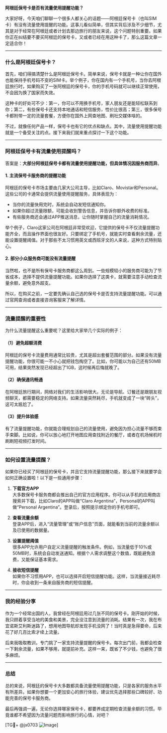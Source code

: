 **阿根廷保号卡是否有流量使用提醒功能？**

大家好呀，今天咱们聊聊一个很多人都关心的话题——阿根廷保号卡（也叫SIM卡）有没有流量使用提醒的功能。这事儿看似简单，但其实背后涉及不少细节，尤其是对于经常在阿根廷或者计划去那边旅行的朋友来说，这个问题特别重要。如果你正在纠结要不要买阿根廷的保号卡，又或者已经在用这种卡了，那么这篇文章一定适合你！

---

### 什么是阿根廷保号卡？

首先，咱们得搞清楚什么是阿根廷保号卡。简单来说，保号卡就是一种让你在国外也能保持手机号码不变的SIM卡。举个例子，你在国内有一个手机号，当你去阿根廷旅行时，如果购买了一张阿根廷的保号卡，你的手机号码就可以继续正常使用，不会因为换了国家而失效。

这种卡的好处可不少：第一，你可以不用换手机号，家人朋友还是能轻松联系到你；第二，有些保号卡还支持本地通话和短信服务，性价比很高；第三，很多保号卡都附带一定的流量套餐，方便你在国外上网查地图、刷社交媒体啥的。

不过，就像任何产品一样，保号卡也有它的优点和缺点。其中，流量使用提醒功能就是一个备受关注的点。接下来我们就来重点探讨一下这个功能。

---

### 阿根廷保号卡有流量使用提醒吗？

答案是：**大部分阿根廷保号卡都有流量使用提醒功能，但具体情况因服务商而异**。

#### 1. **主流保号卡服务商的提醒功能**
阿根廷的保号卡市场主要由几家大公司主导，比如Claro、Movistar和Personal。这些公司的卡通常会提供流量使用提醒服务，具体表现为：
- 当你的流量快用完时，系统会自动发短信通知你。
- 如果你超过流量限额，可能会收到警告信息，并告诉你额外收费的标准。
- 有些服务商还会通过APP推送消息，让你随时掌握自己的流量消耗情况。

举个例子，Claro这家公司在阿根廷非常受欢迎，它提供的保号卡不仅流量提醒功能齐全，而且操作界面也很友好。只要绑定了手机号，就能实时查看剩余流量，还能设置提醒阈值。对于那些不太习惯用英文或西班牙文的人来说，这种方式特别贴心。

#### 2. **部分小众服务商可能没有流量提醒**
当然啦，也不是所有保号卡服务商都这么周到。一些规模较小的服务商可能为了节省成本，选择不提供流量提醒功能。如果你选择了这类卡，就需要注意手动检查流量余额，避免意外超支。

所以，在购买之前，一定要先确认自己选的保号卡是否支持流量提醒功能。可以通过官网查询或者直接咨询客服来了解详情。

---

### 流量提醒的重要性

为什么流量提醒这么重要呢？这里给大家举几个实际的例子：

#### （1）避免超额消费
阿根廷的保号卡流量费用通常比较贵，尤其是超出套餐范围的部分。如果没有流量提醒功能，你很可能一不小心就把钱包掏空了。比如，你可能以为自己还有50MB可用，结果突然发现已经超出了1GB，这时候再后悔就晚了。

#### （2）确保通讯畅通
在阿根廷旅行期间，网络对我们的生活影响很大。无论是导航、订餐还是跟朋友视频聊天，都需要稳定的网络支持。如果流量突然耗尽，手机就变成了一块“砖头”，这可太尴尬了。

#### （3）提升体验感
有了流量提醒功能，你就能合理规划自己的流量使用，避免因为担心流量不够而束手束脚。比如说，你可以放心地打开地图应用查找附近的餐厅，或者在机场候机时刷刷短视频打发时间。

---

### 如何设置流量提醒？

如果你已经买了阿根廷的保号卡，并且它支持流量提醒功能，那么接下来就要学会如何正确设置啦！以下是一些通用步骤：

1. **下载官方APP**  
   大多数保号卡服务商都会推出自己的官方应用程序。你可以从手机的应用商店搜索并下载，比如Claro的APP叫做“Claro Argentina”，Personal的APP叫做“Personal Argentina”。登录后，按照提示绑定你的手机号即可。

2. **查看流量余额**  
   登录APP后，进入“流量管理”或“账户信息”页面，就能看到当前的流量余额以及已使用的数据量。

3. **设置提醒阈值**  
   很多APP允许用户自定义流量提醒的触发条件。例如，当流量低于10%或50MB时，系统会自动发送通知。根据个人需求调整这个数值，既能避免浪费，又能保证基本需求。

4. **接收短信提醒**  
   如果你不习惯用APP，也可以选择开启短信提醒功能。这样，当流量接近耗尽时，你会收到一条来自服务商的短信提醒。

---

### 我的经验分享

作为一个经常出国的人，我曾经在阿根廷用过几张不同的保号卡。刚开始的时候，我只顾着享受当地的美食和美景，完全没注意到流量的消耗。结果有一次，我在布宜诺斯艾利斯迷路了，想用地图导航却发现手机没网了！当时真是急得要命，后来花了好几百比索才续上流量。

后来我吸取教训，专门挑了一家支持流量提醒的保号卡。每次出门前，我都会检查一下剩余流量，如果不够用，就提前补充。这样一来，既省了不少钱，也避免了很多麻烦。

---

### 总结

总的来说，阿根廷的保号卡大多数都具备流量使用提醒功能，只是各家的服务水平有所差异。如果你想要一个更加安心的旅行体验，建议优先选择那些口碑较好、功能完善的保号卡服务商。

最后再强调一遍，无论你选择哪家保号卡，都要养成定期检查流量余额的习惯。毕竟谁都不希望因为流量问题而影响旅行的心情，对吧？

[TG💪+ @jx0703 ![Image](https://github.com/user-attachments/assets/dbca1d08-cadb-493c-b0ec-ad6f7a83f270)]